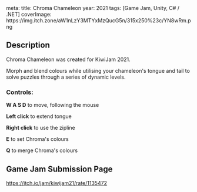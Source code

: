 <route lang="yaml">
meta:
  title: Chroma Chameleon
  year: 2021
  tags: [Game Jam, Unity, C# / .NET]
  coverImage: https://img.itch.zone/aW1nLzY3MTYxMzQucG5n/315x250%23c/YN8wRm.png
</route>

<ItchIFrame src="https://html-classic.itch.zone/html/7241981/index.html" itchio-link="https://lucas-riedlshah.itch.io/chroma-chameleon" width=976 height=616 />

## Description

Chroma Chameleon was created for KiwiJam 2021. 

Morph and blend colours while utilising your chameleon's tongue and tail to solve puzzles through a series of dynamic levels.

### Controls:

**W A S D** to move, following the mouse

**Left click** to extend tongue

**Right click** to use the zipline

**E** to set Chroma's colours

**Q** to merge Chroma's colours

## Game Jam Submission Page

https://itch.io/jam/kiwijam21/rate/1135472